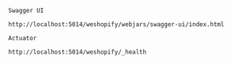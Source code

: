 `Swagger UI`

````
http://localhost:5014/weshopify/webjars/swagger-ui/index.html
````

`Actuator`

````
http://localhost:5014/weshopify/_health
````
